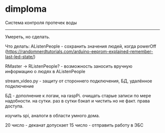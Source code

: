 # dimploma
Система контроля протечек воды
***
Умереть, но сделать.

Что делать:
AListenPeople - сохранить значения людей, когда powerOff (https://randomnerdtutorials.com/arduino-eeprom-explained-remember-last-led-state/)

RMaster -> RListenPeople? - возможность заносить вручную информацию о людях в AListenPeople

stream_video.py - защиту от стороннего подключения, БД, удалённое подключение

БД - дополнение к логам, на raspPi. очищать старые записи по мере надобности. на сутки. раз в сутки бэкап и чистить но не факт. права доступа.

изучить spi, аналоги в области умного дома. 

20 число - деканат допускает
15 число - отправить работу в ЭБС


